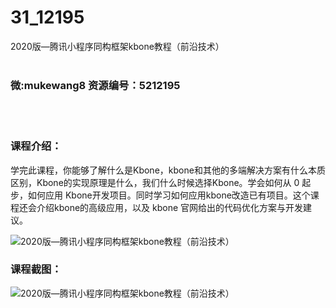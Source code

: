 # 31_12195
2020版—腾讯小程序同构框架kbone教程（前沿技术）
<br/></br>
<h3>微:mukewang8 资源编号：5212195</h3>
<br/></br>
<h3>课程介绍：</h3>
<p>学完此课程，你能够了解什么是Kbone，kbone和其他的多端解决方案有什么本质区别，Kbone的实现原理是什么，我们什么时候选择Kbone。学会如何从 0 起步，如何应用 Kbone开发项目。同时学习如何应用kbone改造已有项目。这个课程还会介绍kbone的高级应用，以及 kbone 官网给出的代码优化方案与开发建议。</p>
<p><img src="https://www.ko996.com/wp-content/uploads/img/2020/04/2-65-300x290.png" alt="2020版—腾讯小程序同构框架kbone教程（前沿技术）"></p>
<div class="info-desc">
<h3>课程截图：</h3>
<p><img src="https://www.ko996.com/wp-content/uploads/img/2020/04/1-98.png" alt="2020版—腾讯小程序同构框架kbone教程（前沿技术）"></p>


			
<p>&nbsp;</p>
</div>
